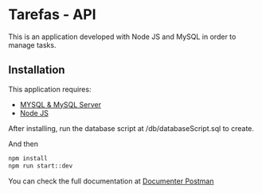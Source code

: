 # Tarefas - API
This is an application developed with Node JS and MySQL in order to manage tasks.

## Installation

This application requires:
- [MYSQL & MySQL Server](https://dev.mysql.com/downloads/)
- [Node JS](https://nodejs.org/en/)

After installing, run the database script at /db/databaseScript.sql to create.

And then
```sh
npm install
npm run start::dev
```

You can check the full documentation at [Documenter Postman](https://documenter.getpostman.com/view/16703933/2s935kP62b)
